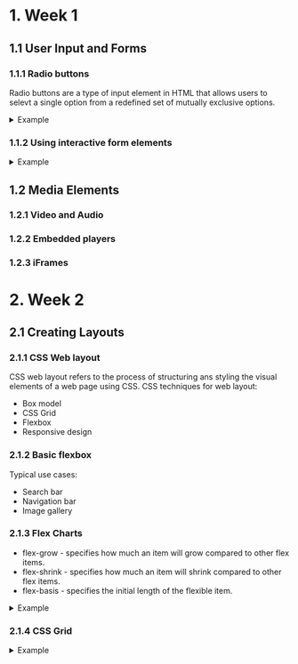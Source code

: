 # 1. Week 1 
## 1.1 User Input and Forms
### 1.1.1 Radio buttons
Radio buttons are a type of input element in HTML that allows users to selevt a single option from a redefined set of mutually exclusive options.

<details>
  <summary>Example</summary>
  
  ```html
<h1>Book a table</h1>
    <form action="POST">
        <fieldset id="size">
            <label>
                <input type="radio" value="2" name="size"> 2-person table
            </label>
            <label>
                <input type="radio" value="4" name="size" checked> 4-person table
            </label>
            <label>
                <input type="radio" value="6" name="size"> 6-person table
            </label>
        </fieldset>
        <fieldset id="location">
            <label>
                <input type="radio" value="indoors" name="location" checked> Indoors
            </label>
            <label>
                <input type="radio" value="outdoors" name="location"> Outdoors
            </label>
        </fieldset>
        <button type="submit">Book a table</button>
    </form>
  ```
</details>

### 1.1.2 Using interactive form elements

<details>
  <summary>Example</summary>
  
  ```html
  <h1>Book a table</h1>
    <form action="POST">
        <div>
            <label for="booking_date">Booking date</label>
            <input type="date" id="booking_date" name="booking_date">
        </div>
        <div>
            <label for="booking_people">Number of people</label>
            <input type="range" id="booking_people" name="booking_people" min="1" max="10" value="4"
                oninput="this.nextElementSibling.value = this.value">
            <output>4</output>
        </div>
        <div>
            <!-- Set up a data list -->
            <label for="booking_location">Location</label>
            <input id="booking_location" name="booking_location" list="locations">
            <datalist id="locations">
                <option value="Downtown"></option>
                <option value="Uptown"></option>
            </datalist>
        </div>
        <div>
            <button>Submit</button>
        </div>
    </form>
  ```
</details>

## 1.2 Media Elements
### 1.2.1 Video and Audio
### 1.2.2 Embedded players
### 1.2.3 iFrames
# 2. Week 2
## 2.1 Creating Layouts
### 2.1.1 CSS Web layout
CSS web layout refers to the process of structuring ans styling the visual elements of a web page using CSS.
CSS techniques for web layout:
- Box model
- CSS Grid
- Flexbox
- Responsive design
### 2.1.2 Basic flexbox
Typical use cases:
- Search bar
- Navigation bar
- Image gallery
### 2.1.3 Flex Charts
- flex-grow - specifies how much an item will grow compared to other flex items.
- flex-shrink - specifies how much an item will shrink compared to other flex items.
- flex-basis - specifies the initial length of the flexible item.
  
<details>
  <summary>Example</summary>
  
  ```html
 <style>
    * {
        padding: 0;
        margin: 0;
    }

    .row {
        display: flex;
        align-items: stretch;
    }

    .row .label {
        flex: 0 0 auto;
    }

    .row .container {
        display: flex;
        flex: 1;
        justify-content: flex-start;
    }

    .row .dish {
        display: flex;
        flex: 1;
        justify-content: center;
    }

    .pasta {
        background-color: #ee9972;
    }

    .pizza {
        background-color: #f4ce14;
    }

    .borrito {
        background-color: #495e57;
    }
</style>

<body>

    <body>
        <div class="row">
            <div class="label">Preffered dishes</div>
            <div class="container">
                <div class="dish pasta" style="flex-basis: 35%;">35%</div>
                <div class="dish pizza" style="flex-basis: 50%;">50%</div>
                <div class="dish borrito" style="flex-basis: 15%;">15%</div>
            </div>
        </div>
    </body>
    <script src="app.js"></script>
</body>

</html>
  ```
</details>

### 2.1.4 CSS Grid
<details>
  <summary>Example</summary>
  
  ```html
 <style>
    * {
        padding: 0;
        margin: 0;
    }

    body {
        display: grid;
        height: 200px;
        grid-template-areas: 'header header'
            'nav main'
            'footer footer';
        grid-template-rows: 30px 1fr 30px;
        grid-template-columns: 150px 1fr;
    }

    header {
        grid-area: header;
        background-color: lightsalmon;
    }

    .nav-bar {
        grid-area: nav;
        background-color: lightcoral;
    }

    main {
        grid-area: main;
        background-color: lightcyan;
    }

    footer {
        grid-area: footer;
        background-color: lightseagreen;
    }
</style>

<body>

    <body>
        <header>Header</header>
        <nav class="nav-bar">Navigation</nav>
        <main>Main area</main>
        <footer>Footer</footer>
    </body>
    <script src="app.js"></script>
</body>
  ```
</details>
